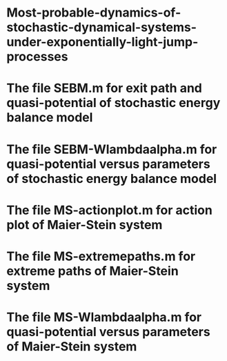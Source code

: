 # Most-probable-dynamics-of-stochastic-dynamical-systems-under-exponentially-light-jump-processes

# The file SEBM.m for exit path and quasi-potential of stochastic energy balance model
# The file SEBM-Wlambdaalpha.m for quasi-potential versus parameters of stochastic energy balance model
# The file MS-actionplot.m for action plot of Maier-Stein system
# The file MS-extremepaths.m for extreme paths of Maier-Stein system
# The file MS-Wlambdaalpha.m for quasi-potential versus parameters of Maier-Stein system

